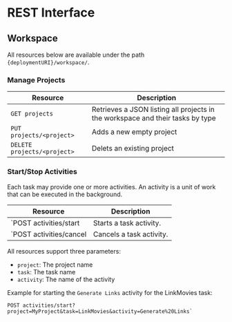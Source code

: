 # REST Interface

## Workspace

All resources below are available under the path `{deploymentURI}/workspace/`.

### Manage Projects

| Resource | Description |
| --- | --- |
| `GET projects`              | Retrieves a JSON listing all projects in the workspace and their tasks by type |
| `PUT projects/<project>`    | Adds a new empty project |   
| `DELETE projects/<project>` | Delets an existing project |

### Start/Stop Activities

Each task may provide one or more activities. An activity is a unit of work that can be executed in the background.

| Resource | Description |
| --- | --- |
| `POST activities/start | Starts a task activity. |
| `POST activities/cancel | Cancels a task activity. |

All resources support three parameters:
- `project`: The project name
- `task`: The task name
- `activity`: The name of the activity

Example for starting the `Generate Links` activity for the LinkMovies task:

    POST activities/start?project=MyProject&task=LinkMovies&activity=Generate%20Links` 
    